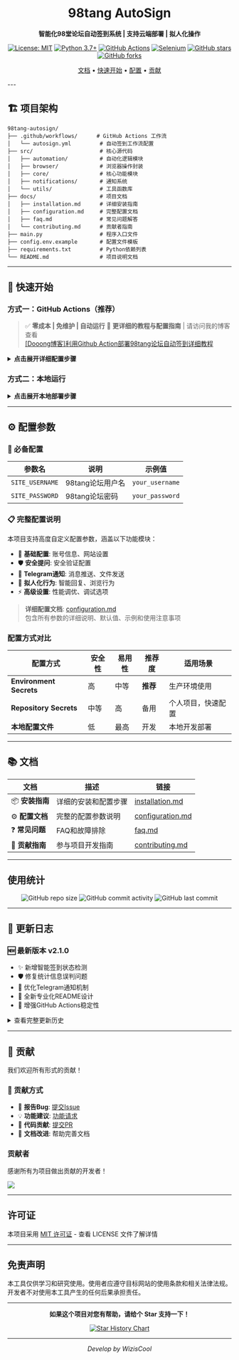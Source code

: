 <div align="center">

# 98tang AutoSign

**智能化98堂论坛自动签到系统 | 支持云端部署 | 拟人化操作**

[![License: MIT](https://img.shields.io/badge/License-MIT-blue.svg)](https://opensource.org/licenses/MIT) [![Python 3.7+](https://img.shields.io/badge/python-3.7+-blue.svg)](https://www.python.org/downloads/) [![GitHub Actions](https://img.shields.io/badge/GitHub%20Actions-supported-green.svg)](https://github.com/features/actions) [![Selenium](https://img.shields.io/badge/Selenium-4.15+-orange.svg)](https://selenium-python.readthedocs.io/) 
[![GitHub stars](https://img.shields.io/github/stars/WizisCool/98tang-autosign?style=social)](https://github.com/WizisCool/98tang-autosign/stargazers) [![GitHub forks](https://img.shields.io/github/forks/WizisCool/98tang-autosign?style=social)](https://github.com/WizisCool/98tang-autosign/network/members)

[文档](#-文档) • [快速开始](#-快速开始) • [配置](#-完整配置说明) • [贡献](#-贡献)

</div>
---

## 🏗️ 项目架构

```
98tang-autosign/
├── .github/workflows/      # GitHub Actions 工作流
│   └── autosign.yml         # 自动签到工作流配置
├── src/                     # 核心源代码
│   ├── automation/          # 自动化逻辑模块
│   ├── browser/             # 浏览器操作封装
│   ├── core/                # 核心功能模块
│   ├── notifications/       # 通知系统
│   └── utils/               # 工具函数库
├── docs/                    # 项目文档
│   ├── installation.md      # 详细安装指南
│   ├── configuration.md     # 完整配置文档
│   ├── faq.md               # 常见问题解答
│   └── contributing.md      # 贡献者指南
├── main.py                  # 程序入口文件
├── config.env.example       # 配置文件模板
├── requirements.txt         # Python依赖列表
└── README.md                # 项目说明文档
```

---

## 🚀 快速开始

### 方式一：GitHub Actions（推荐）

> ✅ **零成本 | 免维护 | 自动运行**
> 📖 **更详细的教程与配置指南** | 请访问我的博客查看  
[[Dooong博客]利用Github Action部署98tang论坛自动签到详细教程](https://dooo.ng/archives/98tang-auto-sign)

<details>
<summary><b>点击展开详细配置步骤</b></summary>

#### 1. Fork 仓库
点击页面右上角 **Fork** 按钮，将项目复制到您的账号下

#### 2. 配置环境变量（推荐方式）
1. 进入您的仓库 → `Settings` → `Environments`
2. 创建新环境，名称：`98tang-autosign`
3. 在 Environment secrets 中添加：
   ```
   SITE_USERNAME     # 您的98tang用户名
   SITE_PASSWORD     # 您的98tang密码
   ```

#### 3. 启用工作流
1. 进入 `Actions` 标签页
2. 点击 `98tang Auto Sign-in` 工作流
3. 点击 `Enable workflow` 启用
4. 可选：点击 `Run workflow` 立即测试

#### 4. 验证配置
查看 Actions 运行日志：
- ✅ `Environment secrets模式: 98tang-autosign` - 配置成功
- ⚠️ `Repository secrets模式 - 回退模式` - 使用备用配置

</details>

### 方式二：本地运行

<details>
<summary><b>点击展开本地部署步骤</b></summary>

#### 环境要求
- Python 3.7+ 
- Google Chrome 浏览器

#### 安装步骤
```bash
# 1. 克隆仓库
git clone https://github.com/your-username/98tang-autosign.git
cd 98tang-autosign

# 2. 安装依赖
pip install -r requirements.txt

# 3. 配置账号信息
cp config.env.example config.env
# 编辑 config.env 文件，填入您的账号信息

# 4. 运行程序
python main.py
```

</details>

---

## ⚙️ 配置参数

### 🔑 必备配置

| 参数名 | 说明 | 示例值 |
|--------|------|--------|
| `SITE_USERNAME` | 98tang论坛用户名 | `your_username` |
| `SITE_PASSWORD` | 98tang论坛密码 | `your_password` |

### 📋 完整配置说明

本项目支持高度自定义配置参数，涵盖以下功能模块：

- 🔐 **基础配置**: 账号信息、网站设置
- 🛡️ **安全提问**: 安全验证配置  
- 📱 **Telegram通知**: 消息推送、文件发送
- 🤖 **拟人化行为**: 智能回复、浏览行为
- ⚡ **高级设置**: 性能调优、调试选项

> **详细配置文档**: [configuration.md](docs/configuration.md)  
> 包含所有参数的详细说明、默认值、示例和使用注意事项

### 配置方式对比

| 配置方式 | 安全性 | 易用性 | 推荐度 | 适用场景 |
|----------|--------|--------|--------|----------|
| **Environment Secrets** | 高 | 中等 | **推荐** | 生产环境使用 |
| **Repository Secrets** | 中等 | 高 | 备用 | 个人项目，快速配置 |
| **本地配置文件** | 低 | 最高 | 开发 | 本地开发部署 |

---

## 📚 文档

| 文档 | 描述 | 链接 |
|------|------|------|
| 📦 **安装指南** | 详细的安装和配置步骤 | [installation.md](docs/installation.md) |
| ⚙️ **配置文档** | 完整的配置参数说明 | [configuration.md](docs/configuration.md) |
| ❓ **常见问题** | FAQ和故障排除 | [faq.md](docs/faq.md) |
| 🤝 **贡献指南** | 参与项目开发指南 | [contributing.md](docs/contributing.md) |

---

## 使用统计

<div align="center">

![GitHub repo size](https://img.shields.io/github/repo-size/WizisCool/98tang-autosign) ![GitHub commit activity](https://img.shields.io/github/commit-activity/m/WizisCool/98tang-autosign) ![GitHub last commit](https://img.shields.io/github/last-commit/WizisCool/98tang-autosign)

</div>

---

## 🔄 更新日志

### 🆕 最新版本 v2.1.0
- ✨ 新增智能签到状态检测
- 🛡️ 修复统计信息误判问题  
- 📱 优化Telegram通知机制
- 🎨 全新专业化README设计
- 🔧 增强GitHub Actions稳定性

<details>
<summary>查看完整更新历史</summary>

### v2.0.0
- 🚀 重构核心架构，模块化设计
- ☁️ 完善GitHub Actions支持
- 📱 集成Telegram通知系统
- 🤖 增强拟人化行为模拟

### v1.5.0  
- 🛡️ 新增安全提问处理
- 🎯 优化签到成功率
- 📝 完善文档和配置说明

</details>

---

## 🤝 贡献

我们欢迎所有形式的贡献！

### 💝 贡献方式

- 🐛 **报告Bug**: [提交Issue](https://github.com/WizisCool/98tang-autosign/issues/new?template=bug_report.md)
- 💡 **功能建议**: [功能请求](https://github.com/WizisCool/98tang-autosign/issues/new?template=feature_request.md)  
- 🔧 **代码贡献**: [提交PR](https://github.com/WizisCool/98tang-autosign/pulls)
- 📖 **文档改进**: 帮助完善文档

### 贡献者

感谢所有为项目做出贡献的开发者！

<a href="https://github.com/WizisCool/98tang-autosign/graphs/contributors">
  <img src="https://contrib.rocks/image?repo=WizisCool/98tang-autosign" />
</a>

---

## 许可证

本项目采用 [MIT 许可证](LICENSE) - 查看 LICENSE 文件了解详情

---

## 免责声明

本工具仅供学习和研究使用。使用者应遵守目标网站的使用条款和相关法律法规。开发者不对使用本工具产生的任何后果承担责任。

---

<div align="center">

**如果这个项目对您有帮助，请给个 Star 支持一下！**

[![Star History Chart](https://www.star-history.com/#WizisCool/98tang-autosign&Date)](https://www.star-history.com/#WizisCool/98tang-autosign&Date)

---

*Develop by WizisCool*

</div>